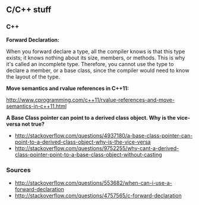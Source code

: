 ## C/C++ stuff

### C++
**Forward Declaration:**

When you forward declare a type, all the compiler knows is that this type exists; it knows nothing about its size, members, or methods. This is why it's called an incomplete type. Therefore, you cannot use the type to declare a member, or a base class, since the compiler would need to know the layout of the type.

**Move semantics and rvalue references in C++11:**

http://www.cprogramming.com/c++11/rvalue-references-and-move-semantics-in-c++11.html

**A Base Class pointer can point to a derived class object. Why is the vice-versa not true?**

- http://stackoverflow.com/questions/4937180/a-base-class-pointer-can-point-to-a-derived-class-object-why-is-the-vice-versa
- http://stackoverflow.com/questions/9752255/why-cant-a-derived-class-pointer-point-to-a-base-class-object-without-casting








### Sources
- http://stackoverflow.com/questions/553682/when-can-i-use-a-forward-declaration
- http://stackoverflow.com/questions/4757565/c-forward-declaration
